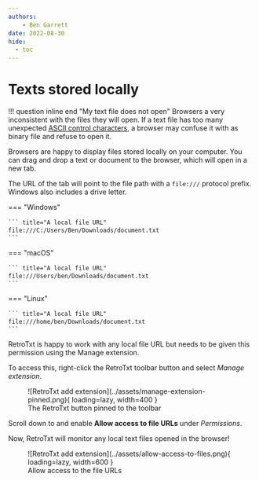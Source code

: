 ```yaml
---
authors:
    - Ben Garrett
date: 2022-08-30
hide:
  - toc
---
```

# Texts stored locally

!!! question inline end "My text file does not open"
    Browsers a very inconsistent with the files they will open. If a text file has too many unexpected [ASCII control characters](https://www.fmsystems-inc.com/ascii-extended-control-characters/), a browser may confuse it with as binary file and refuse to open it.

Browsers are happy to display files stored locally on your computer.
You can drag and drop a text or document to the browser, which will open in a new tab.

The URL of the tab will point to the file path with a `file:///` protocol prefix. Windows also includes a drive letter.

=== "Windows"

    ``` title="A local file URL"
    file:///C:/Users/Ben/Downloads/document.txt
    ```
=== "macOS"

    ``` title="A local file URL"
    file:///Users/ben/Downloads/document.txt
    ```

=== "Linux"

    ``` title="A local file URL"
    file:///home/ben/Downloads/document.txt
    ```

RetroTxt is happy to work with any local file URL but needs to be given this permission using the Manage extension.

To access this, right-click the RetroTxt toolbar button and select _Manage extension_.

<figure markdown>
  ![RetroTxt add extension](../assets/manage-extension-pinned.png){ loading=lazy, width=400 }
  <figcaption>The RetroTxt button pinned to the toolbar</figcaption>
</figure>

Scroll down to and enable __Allow access to file URLs__ under _Permissions_.

Now, RetroTxt will monitor any local text files opened in the browser!

<figure markdown>
  ![RetroTxt add extension](../assets/allow-access-to-files.png){ loading=lazy, width=600 }
  <figcaption>Allow access to the file URLs</figcaption>
</figure>
